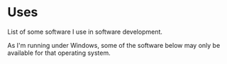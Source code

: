 # Uses

List of some software I use in software development.

As I'm running under Windows, some of the software below may only be available for that operating system.

 <!-- concat-md::toc -->
